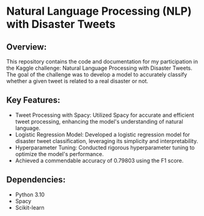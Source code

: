 # Natural Language Processing (NLP) with Disaster Tweets

Overview:
---------
This repository contains the code and documentation for my participation in the Kaggle challenge: Natural Language Processing with Disaster Tweets. The goal of the challenge was to develop a model to accurately classify whether a given tweet is related to a real disaster or not.

Key Features:
--------------
- Tweet Processing with Spacy: Utilized Spacy for accurate and efficient tweet processing, enhancing the model's understanding of natural language.
- Logistic Regression Model: Developed a logistic regression model for disaster tweet classification, leveraging its simplicity and interpretability.
- Hyperparameter Tuning: Conducted rigorous hyperparameter tuning to optimize the model's performance.
- Achieved a commendable accuracy of 0.79803 using the F1 score.

Dependencies:
--------------
- Python 3.10
- Spacy
- Scikit-learn

